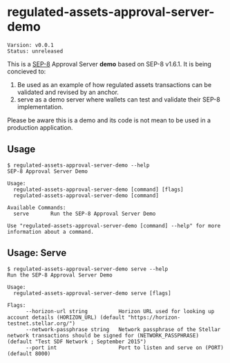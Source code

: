 # regulated-assets-approval-server-demo

```
Varsion: v0.0.1
Status: unreleased
```

This is a [SEP-8] Approval Server **demo** based on SEP-8 v1.6.1. It is being
concieved to:

1. Be used as an example of how regulated assets transactions can be validated
   and revised by an anchor.
2. serve as a demo server where wallets can test and validate their SEP-8
   implementation.

Please be aware this is a demo and its code is not mean to be used in a
production application.

## Usage

```
$ regulated-assets-approval-server-demo --help
SEP-8 Approval Server Demo

Usage:
  regulated-assets-approval-server-demo [command] [flags]
  regulated-assets-approval-server-demo [command]

Available Commands:
  serve       Run the SEP-8 Approval Server Demo

Use "regulated-assets-approval-server-demo [command] --help" for more information about a command.
```

## Usage: Serve

```
$ regulated-assets-approval-server-demo serve --help
Run the SEP-8 Approval Server Demo

Usage:
  regulated-assets-approval-server-demo serve [flags]

Flags:
      --horizon-url string          Horizon URL used for looking up account details (HORIZON_URL) (default "https://horizon-testnet.stellar.org/")
      --network-passphrase string   Network passphrase of the Stellar network transactions should be signed for (NETWORK_PASSPHRASE) (default "Test SDF Network ; September 2015")
      --port int                    Port to listen and serve on (PORT) (default 8000)
```


[SEP-8]: https://github.com/stellar/stellar-protocol/blob/7c795bb9abc606cd1e34764c4ba07900d58fe26e/ecosystem/sep-0008.md